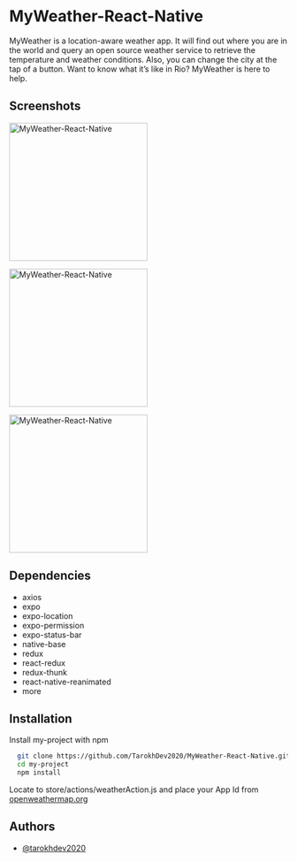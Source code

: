
# MyWeather-React-Native

MyWeather is a location-aware weather app. It will find out where you are in the world and query an open source weather service to retrieve the temperature and weather conditions. Also, you can change the city at the tap of a button. Want to know what it’s like in Rio? MyWeather is here to help.

## Screenshots

<a href='Simulator Screen Shot - iPhone 11 - 2021-01-04 at 11 55 16' target='_blank'><img src='https://user-images.githubusercontent.com/72879576/153027837-33a8d2c1-6a59-4324-95c6-e4012b6bc12c.png' border='0' alt='MyWeather-React-Native' width="250"/></a>

<a href='Simulator Screen Shot - iPhone 11 - 2021-01-04 at 11 56 29' target='_blank'><img src='https://user-images.githubusercontent.com/72879576/153027254-45238d47-db88-4858-afba-3cbac3ccf42e.png' alt='MyWeather-React-Native' width="250"/></a>

<a href='Simulator Screen Shot - iPhone 11 - 2021-01-04 at 11 55 04' target='_blank'><img src='https://user-images.githubusercontent.com/72879576/153027306-77a17162-ed8d-4fda-a85d-a7909d9b8a5d.png' alt='MyWeather-React-Native' width="250"/></a>


## Dependencies

 - axios
 - expo
 - expo-location
 - expo-permission
 - expo-status-bar
 - native-base
 - redux
 - react-redux
 - redux-thunk
 - react-native-reanimated
 - more


## Installation

Install my-project with npm

```bash
  git clone https://github.com/TarokhDev2020/MyWeather-React-Native.git
  cd my-project
  npm install
```

Locate to store/actions/weatherAction.js and place your App Id from [openweathermap.org](https://openweathermap.org/api)

## Authors

- [@tarokhdev2020](https://www.github.com/TarokhDev2020)
